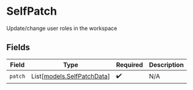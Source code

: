# SelfPatch

Update/change user roles in the workspace


## Fields

| Field                                                    | Type                                                     | Required                                                 | Description                                              |
| -------------------------------------------------------- | -------------------------------------------------------- | -------------------------------------------------------- | -------------------------------------------------------- |
| `patch`                                                  | List[[models.SelfPatchData](../models/selfpatchdata.md)] | :heavy_check_mark:                                       | N/A                                                      |